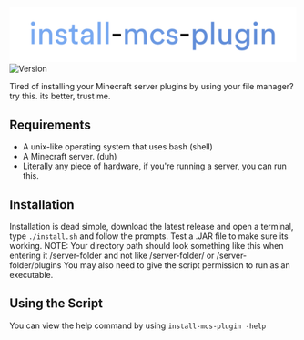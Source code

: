 ![install-mcs-plugin logo](img/imp.png)
![Version](https://img.shields.io/badge/version-1.0-blue?style=for-the-badge)

Tired of installing your Minecraft server plugins by using your file manager? try this. its better, trust me.

## Requirements

  - A unix-like operating system that uses bash (shell) 
  - A Minecraft server. (duh) 
  - Literally any piece of hardware, if you're running a server, you can run this. 

## Installation 
Installation is dead simple, download the latest release and open a terminal, type `./install.sh` and follow the prompts.
Test a .JAR file to make sure its working.
NOTE: Your directory path should look something like this when entering it /server-folder and not like /server-folder/ or /server-folder/plugins
You may also need to give the script permission to run as an executable.
## Using the Script 
You can view the help command by using 
`
install-mcs-plugin -help
`
